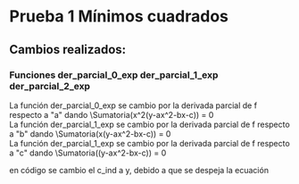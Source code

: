 # Prueba 1 Mínimos cuadrados

## Cambios realizados:

### Funciones der_parcial_0_exp der_parcial_1_exp der_parcial_2_exp
La función der_parcial_0_exp se cambio por la derivada parcial de f respecto a "a" dando \Sumatoria(x^2(y-ax^2-bx-c)) = 0 </br>
La función der_parcial_1_exp se cambio por la derivada parcial de f respecto a "b" dando \Sumatoria(x(y-ax^2-bx-c)) = 0 </br>
La función der_parcial_1_exp se cambio por la derivada parcial de f respecto a "c" dando \Sumatoria((y-ax^2-bx-c)) = 0 </br>

en código se cambio el c_ind a y, debido a que se despeja la ecuación
